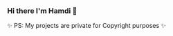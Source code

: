 ### Hi there I'm Hamdi 👋

<!--
**Hamdi-BZ/Hamdi-BZ** is a ✨ _special_ ✨ repository because its `README.md` (this file) appears on your GitHub profile.

Here are some ideas to get you started:

- 🔭 I’m currently working on an e-commerce web app
- 🌱 I’m currently learning react-native
- 👯 I’m looking to collaborate on github
- 🤔 I’m looking for help with work exprience
- 💬 Ask me about react js
- 📫 How to reach me: Hamdibouzayane@outlook.com
- 😄 Pronouns: Ha/mdi
- ⚡ Fun fact: I'm a Robot
-->
✨ PS: My projects are private for Copyright purposes ✨
